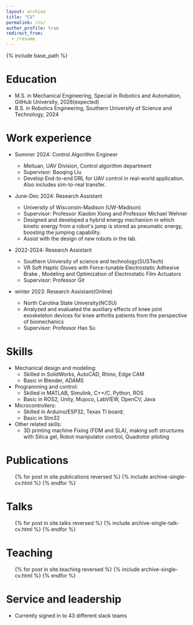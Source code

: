 ```yaml
---
layout: archive
title: "CV"
permalink: /cv/
author_profile: true
redirect_from:
  - /resume
---
```


{% include base_path %}

Education
======
* M.S. in Mechanical Engineering, Special in Robotics and Automation, GitHub University, 2026(expected)
* B.S. in Robotics Engineering, Southern University of Science and Technology, 2024

Work experience
======

* Summer 2024: Control Algorithm Engineer
  * Meituan, UAV Division, Control algorithm department 
  * Supervisor: Baoqing Liu
  * Develop End-to-end DRL for UAV control in real-world application. Also includes sim-to-real transfer. 
  
* June-Dec 2024: Research Assistant
  * University of Wisconsin-Madison (UW-Madison)
  * Supervisor: Professor Xiaobin Xiong and Professor Michael Wehner
  * Designed and developed a hybrid energy mechanism in which kinetic energy from a robot's jump is stored as pneumatic energy, boosting the jumping capability.
  * Assist with the design of new robots in the lab. 

* 2022-2024: Research Assistant
  * Southern University of science and technology(SUSTech)
  * VR Soft Haptic Gloves with Force-tunable Electrostatic Adhesive Brake , Modeling and Optimization of Electrostatic Film Actuators 
  * Supervisor: Professor Git

* winter 2023: Research Assistant(Online)
  * North Carolina State University(NCSU)
  * Analyzed and evaluated the auxiliary effects of knee joint exoskeleton devices for knee arthritis patients from the perspective of biomechanics
  * Supervisor: Professor Hao Su
  
Skills
======
* Mechanical design and modeling:
  * Skilled in SolidWorks, AutoCAD, Rhino, Edge CAM
  * Basic in Blender, ADAMS
* Programming and control:
  * Skilled in MATLAB, Simulink, C++/C, Python, ROS
  * Basic in ROS2, Unity, Mujoco, LabVIEW, OpenCV, Java
* Microcontrollers: 
  * Skilled in Arduino/ESP32, Texas TI board; 
  * Basic in Stm32
* Other related skills: 
  * 3D printing machine Fixing (FDM and SLA), making soft structures with Silica gel, Robot manipulator control, Quadrotor piloting

Publications
======
  <ul>{% for post in site.publications reversed %}
    {% include archive-single-cv.html %}
  {% endfor %}</ul>
  
Talks
======
  <ul>{% for post in site.talks reversed %}
    {% include archive-single-talk-cv.html  %}
  {% endfor %}</ul>
  
Teaching
======
  <ul>{% for post in site.teaching reversed %}
    {% include archive-single-cv.html %}
  {% endfor %}</ul>
  
Service and leadership
======
* Currently signed in to 43 different slack teams
